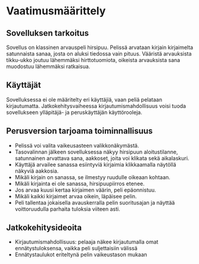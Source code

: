 # Vaatimusmäärittely

## Sovelluksen tarkoitus

Sovellus on klassinen arvauspeli hirsipuu. Pelissä arvataan kirjain kirjaimelta satunnaista sanaa, josta on aluksi tiedossa vain pituus. Vääristä arvauksista tikku-ukko joutuu lähemmäksi hirttotuomiota, oikeista arvauksista sana muodostuu lähemmäksi ratkaisua.

## Käyttäjät

Sovelluksessa ei ole määritelty eri käyttäjiä, vaan peliä pelataan kirjautumatta. Jatkokehitysvaiheessa kirjautumismahdollisuus voisi tuoda sovellukseen ylläpitäjä- ja peruskäyttäjän käyttörooleja.

## Perusversion tarjoama toiminnallisuus

- Pelissä voi valita vaikeusasteen valikkonäkymästä.
- Tasovalinnan jälkeen sovelluksessa näkyy hirsipuun aloitustilanne, satunnainen arvattava sana, aakkoset, joita voi klikata sekä aikalaskuri. 
- Käyttäjä arvailee sanassa esiintyviä kirjaimia klikkaamalla näytöllä näkyviä aakkosia.
- Mikäli kirjain on sanassa, se ilmestyy ruudulle oikeaan kohtaan.
- Mikäli kirjainta ei ole sanassa, hirsipuupiirros etenee.
- Jos arvaa kuusi kertaa kirjaimen väärin, peli epäonnistuu.
- Mikäli kaikki kirjaimet arvaa oikein, läpäisee pelin.
- Peli tallentaa jokaisella avauskerralla pelin suoritusajan ja näyttää voittoruudulla parhaita tuloksia viiteen asti.

## Jatkokehitysideoita

- Kirjautumismahdollisuus: pelaaja näkee kirjautumalla omat ennätystuloksensa, vaikka peli suljettaisiin välissä
- Ennätystaulukot eriteltynä pelin vaikeustason mukaan
